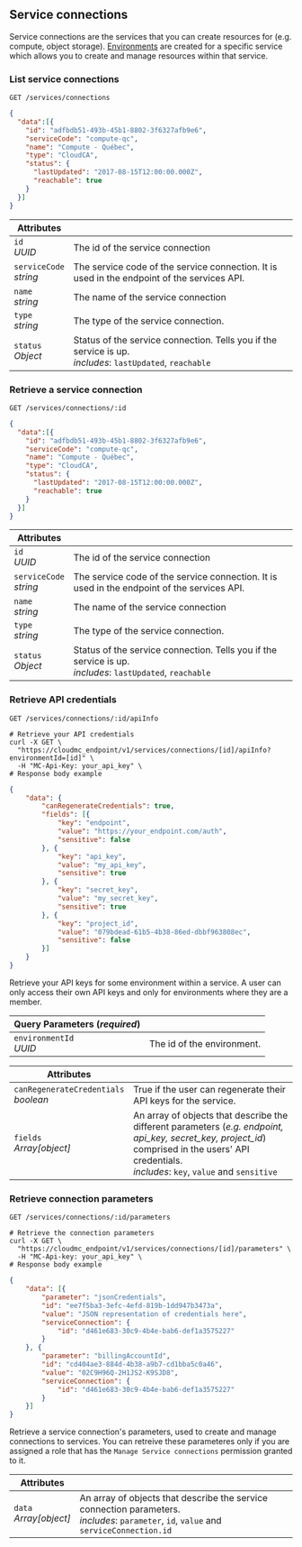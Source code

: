 ## Service connections

Service connections are the services that you can create resources for (e.g. compute, object storage). [Environments](#administration-environments) are created for a specific service which allows you to create and manage resources within that service.

<!-------------------- LIST ORGANIZATIONS -------------------->
### List service connections

`GET /services/connections`

```json
{
  "data":[{
    "id": "adfbdb51-493b-45b1-8802-3f6327afb9e6",
    "serviceCode": "compute-qc",
    "name": "Compute - Québec",
    "type": "CloudCA",
    "status": {  
      "lastUpdated": "2017-08-15T12:00:00.000Z",
      "reachable": true
    }
  }]
}
```

Attributes | &nbsp;
---- | -----------
`id`<br/>*UUID* | The id of the service connection
`serviceCode`<br/>*string* | The service code of the service connection. It is used in the endpoint of the services API.
`name`<br/>*string* | The name of the service connection
`type`<br/>*string* | The type of the service connection.
`status`<br/>*Object* | Status of the service connection. Tells you if the service is up.<br/>*includes*: `lastUpdated`, `reachable`


<!-------------------- GET ORGANIZATION -------------------->

### Retrieve a service connection

`GET /services/connections/:id`

```json
{
  "data":[{
    "id": "adfbdb51-493b-45b1-8802-3f6327afb9e6",
    "serviceCode": "compute-qc",
    "name": "Compute - Québec",
    "type": "CloudCA",
    "status": {  
      "lastUpdated": "2017-08-15T12:00:00.000Z",
      "reachable": true
    }
  }]
}
```

Attributes | &nbsp;
---- | -----------
`id`<br/>*UUID* | The id of the service connection
`serviceCode`<br/>*string* | The service code of the service connection. It is used in the endpoint of the services API.
`name`<br/>*string* | The name of the service connection
`type`<br/>*string* | The type of the service connection.
`status`<br/>*Object* | Status of the service connection. Tells you if the service is up.<br/>*includes*: `lastUpdated`, `reachable`

<!-------------------- GET APIINFO -------------------->

### Retrieve API credentials

`GET /services/connections/:id/apiInfo`

```shell
# Retrieve your API credentials
curl -X GET \
  "https://cloudmc_endpoint/v1/services/connections/[id]/apiInfo?environmentId=[id]" \
  -H "MC-Api-Key: your_api_key" \
# Response body example
```
```json
{
    "data": {
        "canRegenerateCredentials": true,
        "fields": [{
            "key": "endpoint",
            "value": "https://your_endpoint.com/auth",
            "sensitive": false
        }, {
            "key": "api_key",
            "value": "my_api_key",
            "sensitive": true
        }, {
            "key": "secret_key",
            "value": "my_secret_key",
            "sensitive": true
        }, {
            "key": "project_id",
            "value": "079bdead-61b5-4b38-86ed-dbbf963808ec",
            "sensitive": false
        }]
    }
}
```

Retrieve your API keys for some environment within a service. A user can only access their own API keys and only for environments where they are a member.

Query Parameters (*required*) | &nbsp;
---------- | -----
`environmentId`<br/>*UUID* | The id of the environment.


Attributes | &nbsp;
---- | -----------
`canRegenerateCredentials`<br/>*boolean* | True if the user can regenerate their API keys for the service.
`fields`<br/>*Array[object]* | An array of objects that describe the different parameters (*e.g. endpoint, api_key, secret_key, project_id*) comprised in the users' API credentials.<br/>*includes*: `key`, `value` and `sensitive`

<!-------------------- GET PARAMETERS -------------------->

### Retrieve connection parameters

`GET /services/connections/:id/parameters`

```shell
# Retrieve the connection parameters
curl -X GET \
  "https://cloudmc_endpoint/v1/services/connections/[id]/parameters" \
  -H "MC-Api-key: your_api_key" \
# Response body example
```
```json
{
    "data": [{
        "parameter": "jsonCredentials",
        "id": "ee7f5ba3-3efc-4efd-819b-1dd947b3473a",
        "value": "JSON representation of credentials here",
        "serviceConnection": {
            "id": "d461e683-30c9-4b4e-bab6-def1a3575227"
        }
    }, {
        "parameter": "billingAccountId",
        "id": "cd404ae3-884d-4b38-a9b7-cd1bba5c0a46",
        "value": "02C9H96Q-2H1JS2-K9SJD8",
        "serviceConnection": {
            "id": "d461e683-30c9-4b4e-bab6-def1a3575227"
        } 
    }]
}
```

Retrieve a service connection's parameters, used to create and manage connections to services. You can retreive these parameteres only if you are assigned a role that has the `Manage Service connections` permission granted to it.

Attributes | &nbsp;
---- | -----------
`data`<br/>*Array[object]* | An array of objects that describe the service connection parameters.<br/>*includes*: `parameter`, `id`, `value` and `serviceConnection.id`